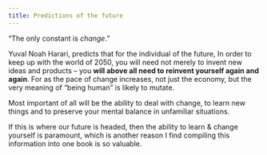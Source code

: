 ```yaml
---
title: Predictions of the future
---
```


“The only constant is _change_.”

Yuval Noah Harari, predicts that for the individual of the future, In order to keep up with the world of 2050, you will need not merely to invent new ideas and products – you **will above all need to reinvent yourself again and again**. For as the pace of change increases, not just the economy, but the very meaning of “being human” is likely to mutate.

Most important of all will be the ability to deal with change, to learn new things and to preserve your mental balance in unfamiliar situations.

If this is where our future is headed, then the ability to learn & change yourself is paramount, which is another reason I find compiling this information into one book is so valuable.
